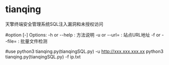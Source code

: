 # tianqing
天擎终端安全管理系统SQL注入漏洞和未授权访问

#option
[-]   Options:
              -h or --help      :   方法说明
              -u or --url=      :   站点URL地址
              -f or --file=     :   批量文件检测
              
#use
python3 tianqing.py(tianqingSQL.py) -u http://xxx.xxx.xxx.xx
python3 tianqing.py(tianqingSQL.py) -f ip.txt

